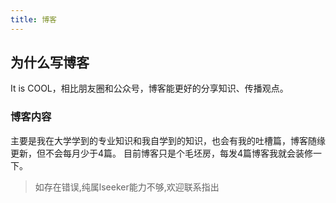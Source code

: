 ```yaml
---
title: 博客
---
```

## 为什么写博客
It is COOL，相比朋友圈和公众号，博客能更好的分享知识、传播观点。
### 博客内容
主要是我在大学学到的专业知识和我自学到的知识，也会有我的吐槽篇，博客随缘更新，但不会每月少于4篇。
目前博客只是个毛坯房，每发4篇博客我就会装修一下。
> 如存在错误,纯属lseeker能力不够,欢迎联系指出

